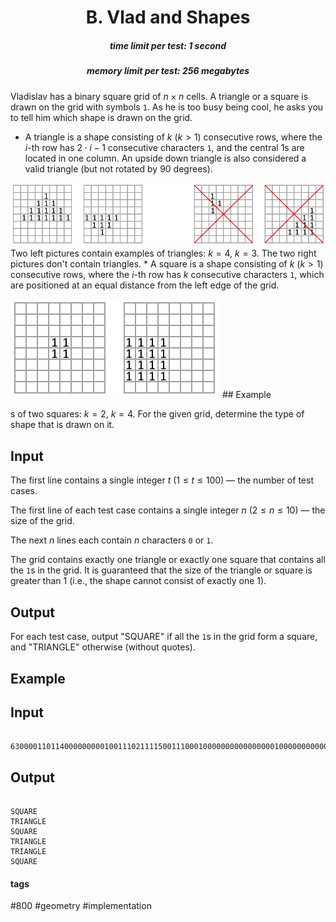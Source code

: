 <h1 style='text-align: center;'> B. Vlad and Shapes</h1>

<h5 style='text-align: center;'>time limit per test: 1 second</h5>
<h5 style='text-align: center;'>memory limit per test: 256 megabytes</h5>

Vladislav has a binary square grid of $n \times n$ cells. A triangle or a square is drawn on the grid with symbols $\texttt{1}$. As he is too busy being cool, he asks you to tell him which shape is drawn on the grid.

* A triangle is a shape consisting of $k$ ($k>1$) consecutive rows, where the $i$-th row has $2 \cdot i-1$ consecutive characters $\texttt{1}$, and the central 1s are located in one column. An upside down triangle is also considered a valid triangle (but not rotated by 90 degrees).

 ![](images/db242fa9b991f493bbca9ab6358c4e076e7cbbf8.png) Two left pictures contain examples of triangles: $k=4$, $k=3$. The two right pictures don't contain triangles. * A square is a shape consisting of $k$ ($k>1$) consecutive rows, where the $i$-th row has $k$ consecutive characters $\texttt{1}$, which are positioned at an equal distance from the left edge of the grid.

 ![](images/c91a4bbd6d4165c4b64471361fe556bda28b2d94.png) ## Example

s of two squares: $k=2$, $k=4$. For the given grid, determine the type of shape that is drawn on it.

## Input

The first line contains a single integer $t$ ($1 \leq t \leq 100$) — the number of test cases.

The first line of each test case contains a single integer $n$ ($2 \leq n \leq 10$) — the size of the grid.

The next $n$ lines each contain $n$ characters $\texttt{0}$ or $\texttt{1}$.

The grid contains exactly one triangle or exactly one square that contains all the $\texttt{1}$s in the grid. It is guaranteed that the size of the triangle or square is greater than $1$ (i.e., the shape cannot consist of exactly one 1).

## Output

For each test case, output "SQUARE" if all the $\texttt{1}$s in the grid form a square, and "TRIANGLE" otherwise (without quotes).

## Example

## Input


```

630000110114000000000100111021111500111000100000000000000001000000000000000000000000000000000000000000000000000111111111001111111000011111000000111000000001000003111111111
```
## Output


```

SQUARE
TRIANGLE
SQUARE
TRIANGLE
TRIANGLE
SQUARE

```


#### tags 

#800 #geometry #implementation 
